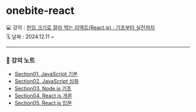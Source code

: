 # onebite-react

💻 강의 : [한입 크기로 잘라 먹는 리액트(React.js) : 기초부터 실전까지](https://www.inflearn.com/course/%ED%95%9C%EC%9E%85-%EB%A6%AC%EC%95%A1%ED%8A%B8 "강의 바로가기")  
🗓️ 날짜 : 2024.12.11 ~

---

### 📝 강의 노트
- [Section01. JavaScript 기본](./section01.md)  
- [Section02. JavaScript 심화](./section02.md)  
- [Section03. Node.js 기초](./section03.md)  
- [Section04. React.js 개론](./section04.md)  
- [Section05. React.js 입문](./section05.md)  
